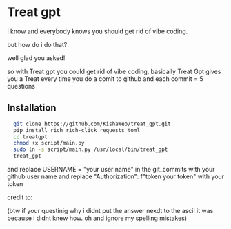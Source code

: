 # Treat gpt

i know and everybody knows you should get rid of vibe coding.

but how do i do that?

well glad you asked!

so with Treat gpt you could get rid of vibe coding, basically Treat Gpt gives you a Treat every time you do a comit to github and each commit = 5 questions

## Installation

```bash
  git clone https://github.com/KishaWeb/treat_gpt.git
  pip install rich rich-click requests toml
  cd treatgpt
  chmod +x script/main.py
  sudo ln -s script/main.py /usr/local/bin/treat_gpt
  treat_gpt
```
and replace USERNAME = "your user name" in the git_commits with your github user name and replace "Authorization": f"token your token" with your token

credit to: 

(btw if your questinig why i didnt put the answer nexdt to the ascii it was because i didnt knew how. oh and ignore my spelling mistakes)
